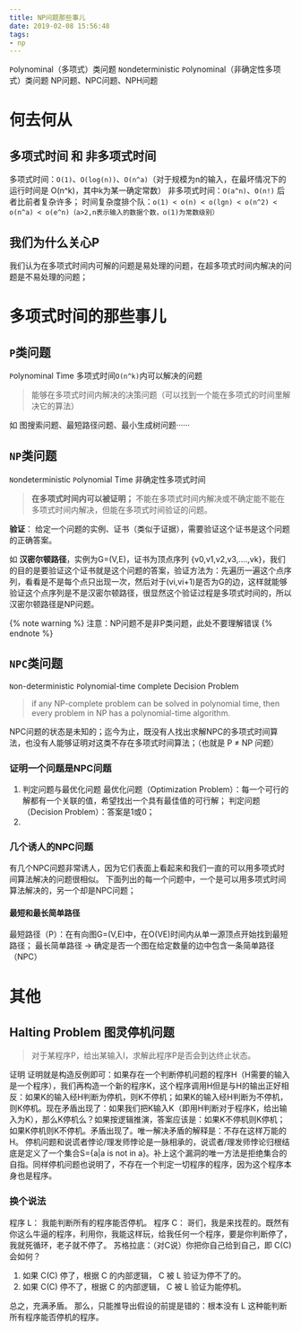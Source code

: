 ```yaml
---
title: NP问题那些事儿
date: 2019-02-08 15:56:48
tags:
- np
---
```

`P`olynominal（多项式）类问题
`N`ondeterministic `P`olynominal（非确定性多项式）类问题
NP问题、NPC问题、NPH问题

<!-- more --> 

# 何去何从
## 多项式时间 和 非多项式时间
多项式时间：`O(1)`、`O(log(n))`、`O(n^a)`（对于规模为n的输入，在最坏情况下的运行时间是 O(n^k)，其中k为某一确定常数）
非多项式时间：`O(a^n)`、`O(n!)`
后者比前者复杂许多；
时间复杂度排个队：`o(1) < o(n) < o(lgn) < o(n^2) < o(n^a) < o(e^n)（a>2,n表示输入的数据个数，o(1)为常数级别）`

## 我们为什么关心P
我们认为在多项式时间内可解的问题是易处理的问题，在超多项式时间内解决的问题是不易处理的问题；

# 多项式时间的那些事儿

## `P`类问题
`P`olynominal Time 多项式时间`O(n^k)`内可以解决的问题
> 能够在多项式时间内解决的决策问题（可以找到一个能在多项式的时间里解决它的算法）

如 图搜索问题、最短路径问题、最小生成树问题······

## `NP`类问题
`N`ondeterministic `P`olynomial Time 非确定性多项式时间
> **在多项式时间内可以被证明；**
> 不能在多项式时间内解决或不确定能不能在多项式时间内解决，但能在多项式时间验证的问题。

**验证**： 给定一个问题的实例、证书（类似于证据），需要验证这个证书是这个问题的正确答案。

如 **汉密尔顿路径**，实例为G=(V,E)，证书为顶点序列 {v0,v1,v2,v3,….,vk}，我们的目的是要验证这个证书就是这个问题的答案，验证方法为：先遍历一遍这个点序列，看看是不是每个点只出现一次，然后对于(vi,vi+1)是否为G的边，这样就能够验证这个点序列是不是汉密尔顿路径，很显然这个验证过程是多项式时间的，所以汉密尔顿路径是NP问题。

{% note warning %} 注意：NP问题不是非P类问题，此处不要理解错误 {% endnote %}

## `NPC`类问题
`N`on-deterministic `P`olynomial-time `C`omplete Decision Problem
> if any NP-complete problem can be solved in polynomial time, then every problem in NP has a polynomial-time algorithm.

NPC问题的状态是未知的；迄今为止，既没有人找出求解NPC的多项式时间算法，也没有人能够证明对这类不存在多项式时间算法；（也就是 P ≠ NP 问题）

### 证明一个问题是NPC问题
1. 判定问题与最优化问题
最优化问题（Optimization Problem）：每一个可行的解都有一个关联的值，希望找出一个具有最佳值的可行解；
判定问题（Decision Problem）：答案是1或0；
2. 

### 几个诱人的NPC问题
有几个NPC问题非常诱人，因为它们表面上看起来和我们一直的可以用多项式时间算法解决的问题很相似。
下面列出的每一个问题中，一个是可以用多项式时间算法解决的，另一个却是NPC问题；
#### 最短和最长简单路径
最短路径（P）：在有向图G=(V,E)中，在O(VE)时间内从单一源顶点开始找到最短路径；
最长简单路径 -> 确定是否一个图在给定数量的边中包含一条简单路径（NPC）
# 其他

## Halting Problem 图灵停机问题
> 对于某程序P，给出某输入I，求解此程序P是否会到达终止状态。

证明
证明就是构造反例即可：如果存在一个判断停机问题的程序H（H需要的输入是一个程序），我们再构造一个新的程序K，这个程序调用H但是与H的输出正好相反：如果K的输入经H判断为停机，则K不停机；如果K的输入经H判断为不停机，则K停机。现在矛盾出现了：如果我们把K输入K（即用H判断对于程序K，给出输入为K），那么K停机么？如果按逻辑推演，答案应该是：如果K不停机则K停机；如果K停机则K不停机。矛盾出现了。唯一解决矛盾的解释是：不存在这样万能的H。
停机问题和说谎者悖论/理发师悖论是一脉相承的，说谎者/理发师悖论归根结底是定义了一个集合S={a|a is not in a}。补上这个漏洞的唯一方法是拒绝集合的自指。同样停机问题也说明了，不存在一个判定一切程序的程序，因为这个程序本身也是程序。
### 换个说法
程序 L： 我能判断所有的程序能否停机。
程序 C： 哥们，我是来找茬的。既然有你这么牛逼的程序，利用你，我能这样玩，给我任何一个程序，要是你判断停了，我就死循环，老子就不停了。
苏格拉底：（对C说）你把你自己给到自己，即 C(C) 会如何？
1. 如果 C(C) 停了，根据 C 的内部逻辑， C 被 L 验证为停不了的。
2. 如果 C(C) 停不了，根据 C 的内部逻辑， C 被 L 验证为能停机。

总之，充满矛盾。
那么，只能推导出假设的前提是错的：根本没有 L 这种能判断所有程序能否停机的程序。
